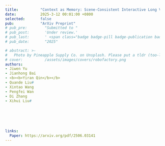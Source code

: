 ```yaml
---
title:          "Context as Memory: Scene-Consistent Interactive Long Video Generation with Memory Retrieval"
date:           2025-3-12 00:01:00 +0800
selected:       false
pub:            "ArXiv Preprint"
# pub_pre:        "Submitted to "
# pub_post:       'Under review.'
# pub_last:       ' <span class="badge badge-pill badge-publication badge-success">Spotlight</span>'
# pub_date:       "2025"

# abstract: >-
#   Photo by Pineapple Supply Co. on Unsplash. Please put a tldr (too-long-didnt-read, 1~2 sentences) of your publication here. It is not recommended to put the actual abstract here because it is usually too long to fit in. $\LaTeX$ is supported. $a=b+c$.
# cover:          /assets/images/covers/robofactory.png
authors: 
- Jiwen Yu
- Jianhong Bai
- <b><b>Yiran Qin</b></b>
- Quande Liu#
- Xintao Wang
- Pengfei Wan
- Di Zhang
- Xihui Liu#






links:
  Paper: https://arxiv.org/pdf/2506.03141
---
```


